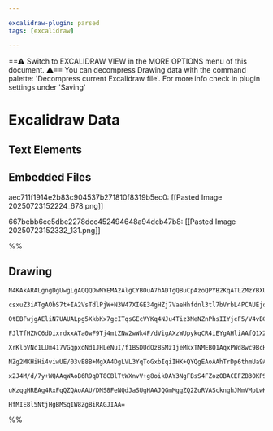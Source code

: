 ```yaml
---

excalidraw-plugin: parsed
tags: [excalidraw]

---
```

==⚠  Switch to EXCALIDRAW VIEW in the MORE OPTIONS menu of this document. ⚠== You can decompress Drawing data with the command palette: 'Decompress current Excalidraw file'. For more info check in plugin settings under 'Saving'


# Excalidraw Data

## Text Elements
## Embedded Files
aec711f1914e2b83c904537b271810f8319b5ec0: [[Pasted Image 20250723152224_678.png]]

667bebb6ce5dbe2278dcc452494648a94dcb47b8: [[Pasted Image 20250723152332_131.png]]

%%
## Drawing
```compressed-json
N4KAkARALgngDgUwgLgAQQQDwMYEMA2AlgCYBOuA7hADTgQBuCpAzoQPYB2KqATLZMzYBXUtiRoIACyhQ4zZAHoFAc0JRJQgEYA6bGwC2CgF7N6hbEcK4OCtptbErHALRY8RMpWdx8Q1TdIEfARcZgRmBShcZQUebQBGAGZtAAYaOiCEfQQOKGZuAG1wMFAwMogSbgg4CmYAKWwANQBZABYEAEUAVgANDoBhNnoAVTqACSMAOXSyyFhEKsJ9aKR+

csxuZ3iATgAObS7t+IA2VsTdlPjW+N3W47XIGE34gHZj7VaeHhfdnl3tl7bVrbL4PCAUEjqbhdM7aX6JY4pF6fF4pLpdF5gyQIQjKaTcRIpbZg6zKYLcFJg5hQUhsADWCEG+DYpCqNOszDguECuRm5U0uGwdOUtKEHGITJZbPIHE53JyUD5kAAZoR8PgAMqwckSQQeJUQam0hkAdUhkm4fGKAhp9IQWpgOvQesqYNFeI44XyaHiYLYXOwaiePpSl

OtEBFwjgAEliN7UAUALpg5XkbKx7gcITqsGEcVYKq4NJu4Tiz3MeNZnPhsIIYjcF5/V4vBGJMGMFjsLhoNvhjusTiTThibhXH7bRJdNHE8OEZgAEUyUDr3GVBDCYM0peIAFFgtlcpXs/gwUI4MRcMv6z6Xl1EjxTolEtsurte7MIEQOHTM8ewcyhRXNA13wDcayiKAhHjaockcDhlANVVggzCRcAQbAXnieJlR2K4EB4TQ32wbYUlaO8Xk0b4bni

FJlTfHZNC6dDixrdxxATa0wF9Tj4mtZNw2wWk4F/dVigAXzWUpykqCR4iEYgAHliAAfQ1XZSDpDUAAUhGjABBF4TR6AAlSYWI/eZ2IqZZlFWcMNjQZxPniA5WiJGFXz2M5bzBYNUGcbZtlSFJdl2Y5Jy6b49kOMEIWIKEfTC7QeGBQK0vSgEsRxPFFR9a5tGORskiw1pbzczLw1JJ0ww/I07UlVkJHZWUuR5RVN0FYVRXFBrpQ5VqFUQtVNW1KyX

XrKlbVNc1LUm417VGqpxoNd1JHLeNuI/f1BSDUdQzBSMz1jeMkxTNMEBQ1AqxPWd8wc9BcHiFbt3WkSbtqhAgN4UNjm+XYYUxPsmAHbtUB+dtga7IcOBHH0aMuPZjn+3MFyXL6QLAj8tzFXd9wVI9qw/M8LyvUdb3vU5rm+Ft/zzH80Gu/82EA69UAxhBJsvKCqkQcU8wQlM1Qu1mIGOQrNAQTRNGOMQumICWvh+YhsGwMiUqBU5dlwIFlc0UrCI

NZg2MKHiHi4viwUE/03vE8B+MgXA4DgLVL3YqToGxbIqiIHK+QYQgEAoAAhTrDp6thmUa9AAGJlTj+O/ewEQ2ujZd9C1ebeokaP4gQXPc8T5OFVTrIQ6FMOJQjqUmplOU2sL0gU7TgAxYaHSdQ0I9dYoICTxvi7TjO7TNeKLTQK1yj7pusiHhl27GruJp7qeB6yYzhA9L1RzWXui9yEv9AUgNdpDGrIBX/eW84KBm9wfQ1T8rod4vqAD+b6+NUII

x2J4M/d/7y+WQAAqWAoB6R9qDT8CBlTtWXnvV+g8oikDAY3NgFBsS4FZozOBACEFZB3OKPSqD0EhBFtyWkVBn7wIPkQihQD4BWW6kvcoRtaTqh6NwVowJtB7EwjweIr5f6JHiDwJ+PdWER3wAATUtG5AqPAJyAiJKVKcbwd5GDYAYbgUlID0AIEIdivEygSRwdPfQ68cavQkEwv2IoSCf2/paP+djiBagQMJNAYjyguOaGwYgCACG4E0MEVm7Md4

uKzqgHREAg4RxFqQZQAoAAU/DMS8FeNQdJaSUgHAAJQGmMggZQ2ZuRVAScknghJMmVMpLwKpqAcldHyeJKhuDZ4ICPlALsBN3oqnOoU/MpB+baPDDkIJITuA0gMZbIgHjUBTI5uGDgd92ILL9EIKAX5VmkAMS0nudgABW6E8gamWXAXx/jAnBPRuuRZ5RBRdMYEAzR+ARkWQYUtTI2AumcANEnakBh6ELAZn+cMAEGShNuWdAwGovk/NBmEsFoQw

HfMIE8l5NtjHgBMSqIW8ZgBiRAGJIAA=
```
%%